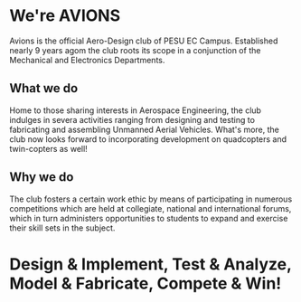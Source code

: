 # We're AVIONS
Avions is the official Aero-Design club of PESU EC Campus. Established nearly 9 years agom the club roots its scope in a conjunction of the Mechanical and Electronics Departments.

## What we do
Home to those sharing interests in Aerospace Engineering, the club indulges in severa activities ranging from designing and testing to fabricating and assembling Unmanned Aerial Vehicles. What's more, the club now looks forward to incorporating development on quadcopters and twin-copters as well!

## Why we do
The club fosters a certain work ethic by means of participating in numerous competitions which are held at collegiate, national and international forums, which in turn administers opportunities to students to expand and exercise their skill sets in the subject.

# Design & Implement, Test & Analyze, Model & Fabricate, Compete & Win!
